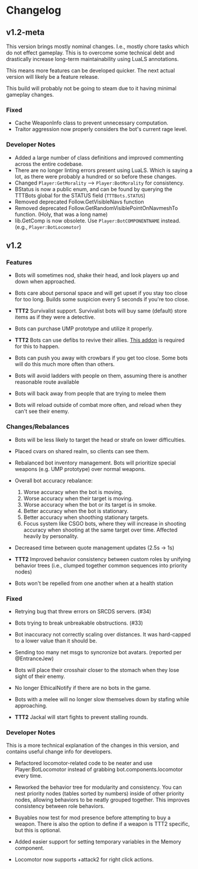# Changelog

## v1.2-meta

This version brings mostly nominal changes. I.e., mostly chore tasks which do not effect gameplay. This is to overcome some technical debt and drastically increase long-term maintainability using LuaLS annotations.

This means more features can be developed quicker. The next actual version will likely be a feature release.

This build will probably not be going to steam due to it having minimal gameplay changes.

### Fixed

* Cache WeaponInfo class to prevent unnecessary computation.
* Traitor aggression now properly considers the bot's current rage level.

### Developer Notes

* Added a large number of class definitions and improved commenting across the entire codebase.
* There are no longer linting errors present using LuaLS. Which is saying a lot, as there were probably a hundred or so before these changes.
* Changed `Player:GetMorality` --> `Player:BotMorality` for consistency.
* BStatus is now a public enum, and can be found by querying the TTTBots global for the STATUS field (`TTTBots.STATUS`)
* Removed deprecated Follow.GetVisibleNavs function
* Removed deprecated Follow.GetRandomVisiblePointOnNavmeshTo function. (Holy, that was a long name)
* lib.GetComp is now obsolete. Use `Player:BotCOMPONENTNAME` instead. (e.g., `Player:BotLocomotor`)

## v1.2

### Features

* Bots will sometimes nod, shake their head, and look players up and down when approached.

* Bots care about personal space and will get upset if you stay too close for too long. Builds some suspicion every 5 seconds if you're too close.

* **TTT2** Survivalist support. Survivalist bots will buy same (default) store items as if they were a detective.

* Bots can purchase UMP prototype and utilize it properly.

* **TTT2** Bots can use defibs to revive their allies. [This addon](https://steamcommunity.com/sharedfiles/filedetails/?id=2115944312) is required for this to happen.

* Bots can push you away with crowbars if you get too close. Some bots will do this much more often than others.

* Bots will avoid ladders with people on them, assuming there is another reasonable route available

* Bots will back away from people that are trying to melee them

* Bots will reload outside of combat more often, and reload when they can't see their enemy.

### Changes/Rebalances

* Bots will be less likely to target the head or strafe on lower difficulties.

* Placed cvars on shared realm, so clients can see them.

* Rebalanced bot inventory management. Bots will prioritize special weapons (e.g. UMP prototype) over normal weapons.

* Overall bot accuracy rebalance:
  1. Worse accuracy when the bot is moving.
  2. Worse accuracy when their target is moving.
  3. Worse accuracy when the bot or its target is in smoke.
  4. Better accuracy when the bot is stationary.
  5. Better accuracy when shoothing stationary targets.
  6. Focus system like CSGO bots, where they will increase in shooting accuracy when shooting at the same target over time. Affected heavily by personality.

* Decreased time between quote management updates (2.5s -> 1s)

* **TTT2** Improved behavior consistency between custom roles by unifying behavior trees (i.e., clumped together common sequences into priority nodes)

* Bots won't be repelled from one another when at a health station

### Fixed

* Retrying bug that threw errors on SRCDS servers. (#34)

* Bots trying to break unbreakable obstructions. (#33)

* Bot inaccuracy not correctly scaling over distances. It was hard-capped to a lower value than it should be.

* Sending too many net msgs to syncronize bot avatars. (reported per @EntranceJew)

* Bots will place their crosshair closer to the stomach when they lose sight of their enemy.

* No longer EthicalNotify if there are no bots in the game.

* Bots with a melee will no longer slow themselves down by stafing while approaching.

* **TTT2** Jackal will start fights to prevent stalling rounds.

### Developer Notes

This is a more technical explanation of the changes in this version, and contains useful change info for developers.

* Refactored locomotor-related code to be neater and use Player:BotLocomotor instead of grabbing bot.components.locomotor every time.

* Reworked the behavior tree for modularity and consistency. You can nest priority nodes (tables sorted by numbers) inside of other priority nodes, allowing behaviors to be neatly grouped together. This improves consistency between role behaviors.

* Buyables now test for mod presence before attempting to buy a weapon. There is also the option to define if a weapon is TTT2 specific, but this is optional.

* Added easier support for setting temporary variables in the Memory component.

* Locomotor now supports +attack2 for right click actions.